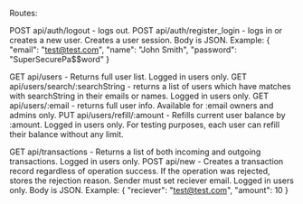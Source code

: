 Routes:

POST api/auth/logout - logs out.
POST api/auth/register_login - logs in or creates a new user. Creates a user session. Body is JSON. Example:
{
	"email": "test@test.com",
	"name": "John Smith",
	"password": "SuperSecurePa$$word"
}

GET api/users - Returns full user list. Logged in users only.
GET api/users/search/:searchString - returns a list of users which have matches with searchString in their emails or names. Logged in users only.
GET api/users/:email - returns full user info. Available for :email owners and admins only.
PUT api/users/refill/:amount - Refills current user balance by :amount. Logged in users only. For testing purposes, each user can refill their balance without any limit.

GET api/transactions - Returns a list of both incoming and outgoing transactions. Logged in users only.
POST api/new - Creates a transaction record regardless of operation success. If the operation was rejected, stores the rejection reason. Sender must set reciever email. Logged in users only. Body is JSON. Example:
{
	"reciever": "test@test.com",
	"amount": 10
}